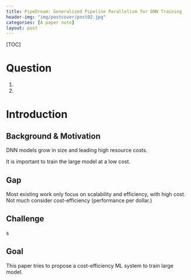 ```yaml
---
title: PipeDream: Generalized Pipeline Parallelism for DNN Training
header-img: "img/postcover/post02.jpg"
categories: [A paper note]
layout: post
---
```


[TOC]

# Question

1. 
2. 

# Introduction

## Background & Motivation

DNN models grow in size and leading high resource costs. 

It is important to train the large model at a low cost. 

## Gap

Most existing work only focus on scalability and efficiency, with high cost. Not much consider cost-efficiency (performance per dollar.)

## Challenge

s

## Goal

This paper tries to propose a cost-efficiency ML system to train large model. 





